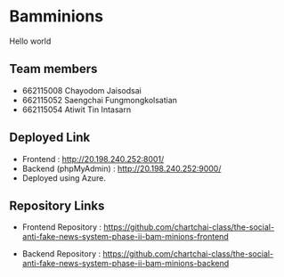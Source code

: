 # Bamminions

Hello world

## Team members

* 662115008 Chayodom Jaisodsai
* 662115052 Saengchai Fungmongkolsatian
* 662115054 Atiwit Tin Intasarn

## Deployed Link

* Frontend : http://20.198.240.252:8001/
* Backend (phpMyAdmin) : http://20.198.240.252:9000/
* Deployed using Azure.

## Repository Links

* Frontend Repository : https://github.com/chartchai-class/the-social-anti-fake-news-system-phase-ii-bam-minions-frontend

* Backend Repository : https://github.com/chartchai-class/the-social-anti-fake-news-system-phase-ii-bam-minions-backend

